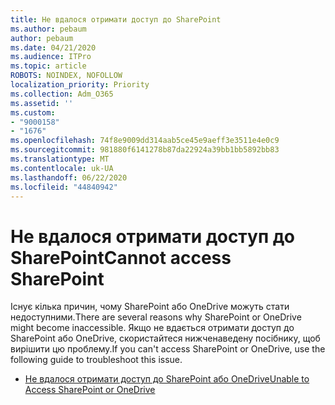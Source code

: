 ```yaml
---
title: Не вдалося отримати доступ до SharePoint
ms.author: pebaum
author: pebaum
ms.date: 04/21/2020
ms.audience: ITPro
ms.topic: article
ROBOTS: NOINDEX, NOFOLLOW
localization_priority: Priority
ms.collection: Adm_O365
ms.assetid: ''
ms.custom:
- "9000158"
- "1676"
ms.openlocfilehash: 74f8e9009dd314aab5ce45e9aeff3e3511e4e0c9
ms.sourcegitcommit: 981880f6141278b87da22924a39bb1bb5892bb83
ms.translationtype: MT
ms.contentlocale: uk-UA
ms.lasthandoff: 06/22/2020
ms.locfileid: "44840942"
---
```

# <a name="cannot-access-sharepoint"></a><span data-ttu-id="c4829-102">Не вдалося отримати доступ до SharePoint</span><span class="sxs-lookup"><span data-stu-id="c4829-102">Cannot access SharePoint</span></span>

<span data-ttu-id="c4829-103">Існує кілька причин, чому SharePoint або OneDrive можуть стати недоступними.</span><span class="sxs-lookup"><span data-stu-id="c4829-103">There are several reasons why SharePoint or OneDrive might become inaccessible.</span></span> <span data-ttu-id="c4829-104">Якщо не вдається отримати доступ до SharePoint або OneDrive, скористайтеся нижченаведену посібнику, щоб вирішити цю проблему.</span><span class="sxs-lookup"><span data-stu-id="c4829-104">If you can't access SharePoint or OneDrive, use the following guide to troubleshoot this issue.</span></span>

- [<span data-ttu-id="c4829-105">Не вдалося отримати доступ до SharePoint або OneDrive</span><span class="sxs-lookup"><span data-stu-id="c4829-105">Unable to Access SharePoint or OneDrive</span></span>](https://docs.microsoft.com/sharepoint/troubleshoot/sharing-and-permissions/sharepoint-online-inaccessible)
